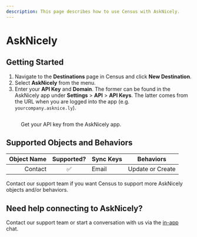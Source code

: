```yaml
---
description: This page describes how to use Census with AskNicely.
---
```


# AskNicely

## Getting Started

1. Navigate to the **Destinations** page in Census and click **New Destination**.
2. Select **AskNicely** from the menu.
3. Enter your **API Key** and **Domain**. The former can be found in the AskNicely app under **Settings** > **API** > **API Keys**. The latter comes from the URL when you are logged into the app (e.g. `yourcompany.asknice.ly`).

<figure><img src="../.gitbook/assets/asknicely.png" alt=""><figcaption><p>Get your API key from the AskNicely app.</p></figcaption></figure>

## Supported Objects and Behaviors

| **Object Name** | **Supported?** | **Sync Keys**  | **Behaviors** |
| --------------: | :------------: | ---------------- | --------------|
| Contact | ✅ | Email | Update or Create |

Contact our support team if you want Census to support more AskNicely objects and/or behaviors.

## Need help connecting to AskNicely?

Contact our support team or start a conversation with us via the [in-app](https://app.getcensus.com) chat.
